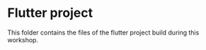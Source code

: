 # Flutter project

This folder contains the files of the flutter project build during this workshop.
